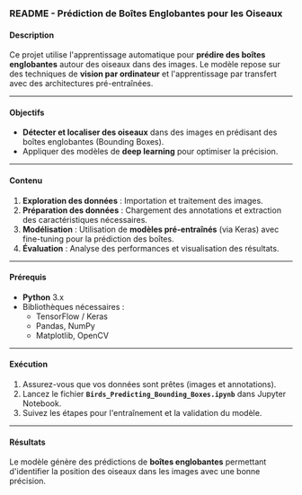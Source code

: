 ### README - Prédiction de Boîtes Englobantes pour les Oiseaux

#### Description
Ce projet utilise l'apprentissage automatique pour **prédire des boîtes englobantes** autour des oiseaux dans des images. Le modèle repose sur des techniques de **vision par ordinateur** et l'apprentissage par transfert avec des architectures pré-entraînées.

---

#### Objectifs
- **Détecter et localiser des oiseaux** dans des images en prédisant des boîtes englobantes (Bounding Boxes).
- Appliquer des modèles de **deep learning** pour optimiser la précision.

---

#### Contenu
1. **Exploration des données** : Importation et traitement des images.
2. **Préparation des données** : Chargement des annotations et extraction des caractéristiques nécessaires.
3. **Modélisation** : Utilisation de **modèles pré-entraînés** (via Keras) avec fine-tuning pour la prédiction des boîtes.
4. **Évaluation** : Analyse des performances et visualisation des résultats.

---

#### Prérequis
- **Python** 3.x
- Bibliothèques nécessaires :  
   - TensorFlow / Keras  
   - Pandas, NumPy  
   - Matplotlib, OpenCV

---

#### Exécution
1. Assurez-vous que vos données sont prêtes (images et annotations).  
2. Lancez le fichier **`Birds_Predicting_Bounding_Boxes.ipynb`** dans Jupyter Notebook.  
3. Suivez les étapes pour l'entraînement et la validation du modèle.

---

#### Résultats
Le modèle génère des prédictions de **boîtes englobantes** permettant d'identifier la position des oiseaux dans les images avec une bonne précision.
